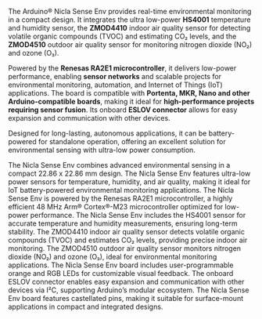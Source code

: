 <FeatureDescription>

The Arduino® Nicla Sense Env provides real-time environmental monitoring in a compact design. It integrates the ultra low-power **HS4001** temperature and humidity sensor, the **ZMOD4410** indoor air quality sensor for detecting volatile organic compounds (TVOC) and estimating CO₂ levels, and the **ZMOD4510** outdoor air quality sensor for monitoring nitrogen dioxide (NO₂) and ozone (O₃).

Powered by the **Renesas RA2E1 microcontroller**, it delivers low-power performance, enabling **sensor networks** and scalable projects for environmental monitoring, automation, and Internet of Things (IoT) applications. The board is compatible with **Portenta, MKR, Nano and other Arduino-compatible boards**, making it ideal for **high-performance projects requiring sensor fusion**. Its onboard **ESLOV connector** allows for easy expansion and communication with other devices.

Designed for long-lasting, autonomous applications, it can be battery-powered for standalone operation, offering an excellent solution for environmental sensing with ultra-low power consumption.

</FeatureDescription>

<FeatureList>

<Feature title="Compact Form Factor" image="nicla-form-factor">
  The Nicla Sense Env combines advanced environmental sensing in a compact 22.86 x 22.86 mm design.
</Feature>

<Feature title="Ultra-Low Power Sensors" image="power">
  The Nicla Sense Env features ultra-low power sensors for temperature, humidity, and air quality, making it ideal for IoT battery-powered environmental monitoring applications.
</Feature>

<Feature title="Onboard Microcontroller" image="mcu">
  The Nicla Sense Env is powered by the Renesas RA2E1 microcontroller, a highly efficient 48 MHz Arm® Cortex®-M23 microcontroller optimized for low-power performance.
  <FeatureWrapper>
    <FeatureLink title="Datasheet" url="https://www.renesas.com/us/en/products/microcontrollers-microprocessors/ra-cortex-m-mcus/ra2e1-48mhz-arm-cortex-m23-entry-level-general-purpose-microcontroller" download blank/>
  </FeatureWrapper>
</Feature>

<Feature title="Temperature and Humidity Sensor" image="temperature-sensor">
  The Nicla Sense Env includes the HS4001 sensor for accurate temperature and humidity measurements, ensuring long-term stability.
  <FeatureWrapper>
    <FeatureLink title="Datasheet" url="https://www.renesas.com/us/en/products/sensor-products/environmental-sensors/humidity-temperature-sensors/hs4001-relative-humidity-and-temperature-sensor-digital-output-15-rh" download blank/>
  </FeatureWrapper>
</Feature>

<Feature title="Indoor Air Quality Sensor" image="pressure-sensor">
  The ZMOD4410 indoor air quality sensor detects volatile organic compounds (TVOC) and estimates CO₂ levels, providing precise indoor air monitoring.
  <FeatureWrapper>
    <FeatureLink title="Datasheet" url="https://www.renesas.com/us/en/document/dst/zmod4410-datasheet" download blank/>
  </FeatureWrapper>
</Feature>

<Feature title="Outdoor Air Quality Sensor" image="pressure-sensor">
  The ZMOD4510 outdoor air quality sensor monitors nitrogen dioxide (NO₂) and ozone (O₃), ideal for environmental monitoring applications.
  <FeatureWrapper>
    <FeatureLink title="Datasheet" url="https://www.renesas.com/us/en/document/dst/zmod4410-datasheet" download blank/>
  </FeatureWrapper>
</Feature>

<Feature title="User-Programmable LEDs" image="led">
  The Nicla Sense Env board includes user-programmable orange and RGB LEDs for customizable visual feedback.
</Feature>

<Feature title="ESLOV Connector" image="connection">
  The onboard ESLOV connector enables easy expansion and communication with other devices via I²C, supporting Arduino’s modular ecosystem.
</Feature>

<Feature title="Surface Mount Design" image="hw-pin">
  The Nicla Sense Env board features castellated pins, making it suitable for surface-mount applications in compact and integrated designs.
</Feature>

</FeatureList>